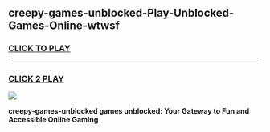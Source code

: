 
## creepy-games-unblocked-Play-Unblocked-Games-Online-wtwsf
<h3>
<a href="https://premium76.site?title=creepy-games-unblocked&ref=25A">CLICK TO PLAY</a></h3>
<hr>

<h3>
<a href="https://premium76.site?title=creepy-games-unblocked&ref=25A">CLICK 2 PLAY</a>
  
</h3>

<a href="https://premium76.site?title=creepy-games-unblocked&ref=25A"><img src="https://clearcache.store/games.png"></a>


**creepy-games-unblocked games unblocked: Your Gateway to Fun and Accessible Online Gaming**
